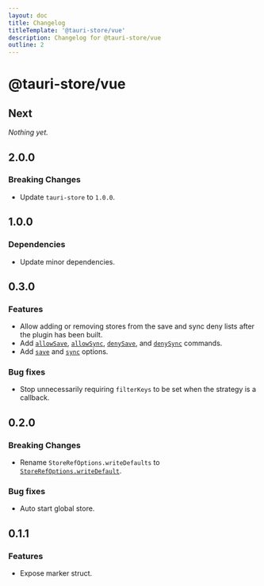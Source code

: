 ```yaml
---
layout: doc
title: Changelog
titleTemplate: '@tauri-store/vue'
description: Changelog for @tauri-store/vue
outline: 2
---
```


# @tauri-store/vue

## Next

_Nothing yet._

## 2.0.0

### Breaking Changes

- Update `tauri-store` to `1.0.0`.

## 1.0.0

### Dependencies

- Update minor dependencies.

## 0.3.0

### Features

- Allow adding or removing stores from the save and sync deny lists after the plugin has been built.
- Add [`allowSave`](https://tb.dev.br/tauri-store/js-docs/plugin-vue/variables/allowSave.html), [`allowSync`](https://tb.dev.br/tauri-store/js-docs/plugin-vue/variables/allowSync.html), [`denySave`](https://tb.dev.br/tauri-store/js-docs/plugin-vue/variables/denySave.html), and [`denySync`](https://tb.dev.br/tauri-store/js-docs/plugin-vue/variables/denySync.html) commands.
- Add [`save`](https://tb.dev.br/tauri-store/js-docs/plugin-vue/interfaces/StoreFrontendOptions.html#save) and [`sync`](https://tb.dev.br/tauri-store/js-docs/plugin-vue/interfaces/StoreFrontendOptions.html#sync) options.

### Bug fixes

- Stop unnecessarily requiring `filterKeys` to be set when the strategy is a callback.

## 0.2.0

### Breaking Changes

- Rename `StoreRefOptions.writeDefaults` to [`StoreRefOptions.writeDefault`](https://tb.dev.br/tauri-store/js-docs/plugin-vue/interfaces/StoreRefOptions.html#writedefault).

### Bug fixes

- Auto start global store.

## 0.1.1

### Features

- Expose marker struct.

